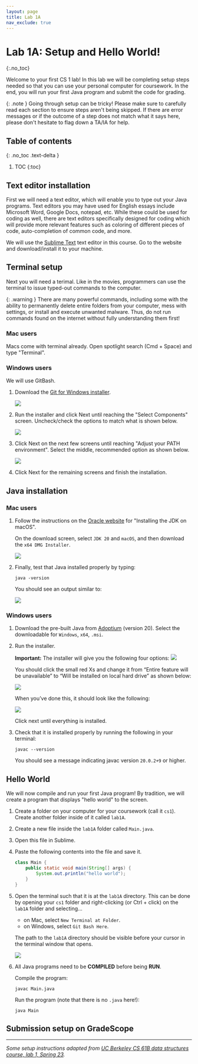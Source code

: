 ```yaml
---
layout: page
title: Lab 1A
nav_exclude: true
---
```


# Lab 1A: Setup and Hello World!
{:.no_toc}

Welcome to your first CS 1 lab! In this lab we will be completing setup steps needed so that you can use your personal computer for coursework. In the end, you will run your first Java program and submit the code for grading.

{: .note }
Going through setup can be tricky! Please make sure to carefully read each section to ensure steps aren't being skipped. If there are error messages or if the outcome of a step does not match what it says here, please don't hesitate to flag down a TA/IA for help.

## Table of contents
{: .no_toc .text-delta }

1. TOC
{:toc}

## Text editor installation

First we will need a text editor, which will enable you to type out your Java programs. Text editors you may have used for English essays include Microsoft Word, Google Docs, notepad, etc. While these could be used for coding as well, there are text editors specifically designed for coding which will provide more relevant features such as coloring of different pieces of code, auto-completion of common code, and more.

We will use the [Sublime Text](https://www.sublimetext.com/) text editor in this course. Go to the website and download/install it to your machine.

## Terminal setup

Next you will need a terimal. Like in the movies, programmers can use the terminal to issue typed-out commands to the computer.

{: .warning }
There are many powerful commands, including some with the ability to permanently delete entire folders from your computer, mess with settings, or install and execute unwanted malware. Thus, do not run commands found on the internet without fully understanding them first!

### Mac users

Macs come with terminal already. Open spotlight search (Cmd + Space) and type "Terminal".

### Windows users

We will use GitBash.

1. Download the [Git for Windows installer](http://git-scm.com/download/).

	![](git_download.png)

2. Run the installer and click Next until reaching the "Select Components" screen. Uncheck/check the options to match what is shown below.

	![](git_install_components.png)

3. Click Next on the next few screens until reaching "Adjust your PATH environment". Select the middle, recommended option as shown below.

	![](git_path_install.png)

4. Click Next for the remaining screens and finish the installation.


## Java installation

### Mac users

1. Follow the instructions on the [Oracle website](https://docs.oracle.com/en/java/javase/20/install/installation-jdk-macos.html#GUID-F575EB4A-70D3-4AB4-A20E-DBE95171AB5F) for "Installing the JDK on macOS".

	On the download screen, select `JDK 20` and `macOS`, and then download the `x64 DMG Installer`.

	![](mac-java-download.png)

2. Finally, test that Java installed properly by typing:

	```shell
	java -version
	```

	You should see an output similar to:
	 
	![](java-version.png)

### Windows users

1. Download the pre-built Java from [Adoptium](https://adoptium.net/temurin/releases/?version=20) (version 20). Select the downloadable for `Windows`, `x64`, `.msi`.

2. Run the installer.

	**Important:** The installer will give you the following four options:
	![](openJDK_install_1.png)

	You should click the small red Xs and change it from “Entire feature will be unavailable” to “Will be installed on local hard drive” as shown below:

	![](openJDK_install_2.png)

	When you’ve done this, it should look like the following:

	![](openJDK_install_3.png)
	
	Click next until everything is installed.

3. Check that it is installed properly by running the following in your terminal:

	```shell
	javac --version
	```

	You should see a message indicating javac version `20.0.2+9` or higher.

## Hello World

We will now compile and run your first Java program! By tradition, we will create a program that displays "hello world" to the screen.

1. Create a folder on your computer for your coursework (call it `cs1`). Create another folder inside of it called `lab1A`.

2. Create a new file inside the `lab1A` folder called `Main.java`.

3. Open this file in Sublime.

4. Paste the following contents into the file and save it.

	```java
	class Main {
		public static void main(String[] args) {
			System.out.println("hello world");
		}
	}
	```

5. Open the terminal such that it is at the `lab1A` directory. This can be done by opening your `cs1` folder and right-clicking (or Ctrl + click) on the `lab1A` folder and selecting...

	- on Mac, select `New Terminal at Folder`.
	- on Windows, select `Git Bash Here`.

	The path to the `lab1A` directory should be visible before your cursor in the terminal window that opens.

	![](terminal-location.png)

6. All Java programs need to be **COMPILED** before being **RUN**.

	Compile the program:

	```shell
	javac Main.java
	```

	Run the program (note that there is no `.java` here!):

	```shell
	java Main
	```

## Submission setup on GradeScope

---
_Some setup instructions adapted from [UC Berkeley CS 61B data structures course, lab 1, Spring 23](https://sp23.datastructur.es/materials/lab/lab01/)._
